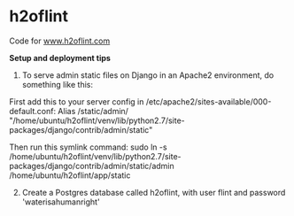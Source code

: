 # h2oflint
Code for www.h2oflint.com


**Setup and deployment tips**

1. To serve admin static files on Django in an Apache2 environment, do something like this:

First add this to your server config in /etc/apache2/sites-available/000-default.conf:
    Alias /static/admin/ "/home/ubuntu/h2oflint/venv/lib/python2.7/site-packages/django/contrib/admin/static"

Then run this symlink command:
    sudo ln -s /home/ubuntu/h2oflint/venv/lib/python2.7/site-packages/django/contrib/admin/static/admin /home/ubuntu/h2oflint/app/static


2. Create a Postgres database called h2oflint, with user flint and password 'waterisahumanright'


